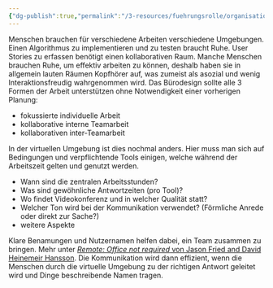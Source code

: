 ```yaml
---
{"dg-publish":true,"permalink":"/3-resources/fuehrungsrolle/organisationsstruktur/team-topologies/environment-and-workspace/","created":"2024-11-11T09:00:19.746+01:00","updated":"2024-04-28T16:53:12.277+02:00"}
---
```



Menschen brauchen für verschiedene Arbeiten verschiedene Umgebungen. Einen Algorithmus zu implementieren und zu testen braucht Ruhe. User Stories zu erfassen benötigt einen kollaborativen Raum. Manche Menschen brauchen Ruhe, um effektiv arbeiten zu können, deshalb haben sie in allgemein lauten Räumen Kopfhörer auf, was zumeist als asozial und wenig Interaktionsfreudig wahrgenommen wird.
Das Bürodesign sollte alle 3 Formen der Arbeit unterstützen ohne Notwendigkeit einer vorherigen Planung:
- fokussierte individuelle Arbeit
- kollaborative interne Teamarbeit
- kollaborativen inter-Teamarbeit

In der virtuellen Umgebung ist dies nochmal anders. Hier muss man sich auf Bedingungen und verpflichtende Tools einigen, welche während der Arbeitszeit gelten und genutzt werden.
- Wann sind die zentralen Arbeitsstunden?
- Was sind gewöhnliche Antwortzeiten (pro Tool)?
- Wo findet Videokonferenz und in welcher Qualität statt?
- Welcher Ton wird bei der Kommunikation verwendet? (Förmliche Anrede oder direkt zur Sache?)
- weitere Aspekte

Klare Benamungen und Nutzernamen helfen dabei, ein Team zusammen zu bringen. Mehr unter [*Remote: Office not required* von Jason Fried and David Heinemeir Hansson](https://www.amazon.de/Remote-Required-David-Heinemeier-Hansson/dp/0091954673/ref=sr_1_1?__mk_de_DE=%C3%85M%C3%85%C5%BD%C3%95%C3%91&dib=eyJ2IjoiMSJ9.cUUIHjSs7xutNO4NarzBdfZJEAMuJVCAT72CT26MgBsxJYjlRmSGs8pcMVzB6Ns-T14CvbajEkf0qC79OBMHyZCUsI2czgusqZOoj5x18pT_su_IizTq0NXAbNadDicsOT_ibm2Ta5cCQaJPAQJ6266qhx7OQco-TLzHUXffLKlaf-Cf8J5S-pcPSUMd1dBGcgYHn6VlKImTBU6vy9IOUk6nTSlE7v_wgrhUFcg_G18.xL90DEZ48A5zFvtOr0_5mi5KycFXs9XOg0jmOw7TJ-k&dib_tag=se&keywords=Remote%3A+Office+not+required*+von+Jason+Fried+and+David+Heinemeir+Hansson&qid=1713705263&sr=8-1). Die Kommunikation wird dann effizient, wenn die Menschen durch die virtuelle Umgebung zu der richtigen Antwort geleitet wird und Dinge beschreibende Namen tragen.
